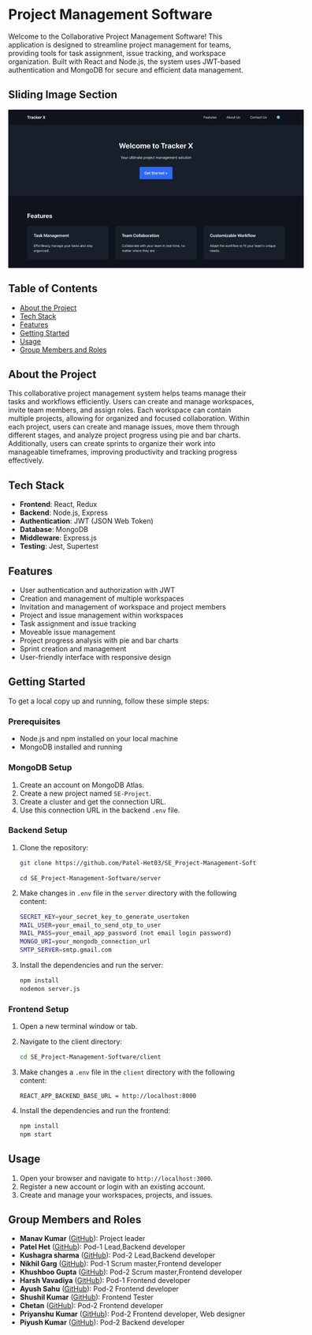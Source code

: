 
# Project Management Software

Welcome to the Collaborative Project Management Software! This application is designed to streamline project management for teams, providing tools for task assignment, issue tracking, and workspace organization. Built with React and Node.js, the system uses JWT-based authentication and MongoDB for secure and efficient data management.

## Sliding Image Section

<div id="slideshow">
  <img src="Images/Home.png" alt="Image 1" width="600" />
  <img src="Images/Login.png" alt="Image 1" width="600" />
  <img src="Images/WorkSpace_Dashboard.png" alt="Image 1" width="600" />
  <img src="Images/Workspace_Setting.png" alt="Image 1" width="600" />
  <img src="Images/Project_Dashboard.png" alt="Image 1" width="600" />
  <img src="Images/Sprint_Issue.png" alt="Image 1" width="600" />
  <img src="Images/Project_Setting.png" alt="Image 1" width="600" />
  <img src="Images/Create_Issue.png" alt="Image 1" width="600" />
  <img src="Images/Issue_Info.png" alt="Image 1" width="600" />
  <img src="Images/Analytic_Page.png" alt="Image 1" width="600" />


</div>

<style>
#slideshow {
  display: flex;
  overflow: hidden;
  width: 600px; /* Adjust to your preferred size */
}

#slideshow img {
  flex-shrink: 0;
  width: 600px; /* Adjust to your preferred size */
  animation: slide 15s infinite;
}

@keyframes slide {
  0%, 20%, 100% {
    transform: translateX(0%);
  }
  25%, 45% {
    transform: translateX(-100%);
  }
  50%, 70% {
    transform: translateX(-200%);
  }
}
</style>


## Table of Contents

- [About the Project](#about-the-project)
- [Tech Stack](#tech-stack)
- [Features](#features)
- [Getting Started](#getting-started)
- [Usage](#usage)
- [Group Members and Roles](#group-members-and-roles)

## About the Project

This collaborative project management system helps teams manage their tasks and workflows efficiently. Users can create and manage workspaces, invite team members, and assign roles. Each workspace can contain multiple projects, allowing for organized and focused collaboration. Within each project, users can create and manage issues, move them through different stages, and analyze project progress using pie and bar charts. Additionally, users can create sprints to organize their work into manageable timeframes, improving productivity and tracking progress effectively.
## Tech Stack

- **Frontend**: React, Redux
- **Backend**: Node.js, Express
- **Authentication**: JWT (JSON Web Token)
- **Database**: MongoDB
- **Middleware**: Express.js
- **Testing**: Jest, Supertest
## Features

- User authentication and authorization with JWT
- Creation and management of multiple workspaces
- Invitation and management of workspace and project members
- Project and issue management within workspaces
- Task assignment and issue tracking
- Moveable issue management
- Project progress analysis with pie and bar charts
- Sprint creation and management
- User-friendly interface with responsive design

## Getting Started

To get a local copy up and running, follow these simple steps:

### Prerequisites

- Node.js and npm installed on your local machine
- MongoDB installed and running

### MongoDB Setup

1. Create an account on MongoDB Atlas.
2. Create a new project named `SE-Project`.
3. Create a cluster and get the connection URL.
4. Use this connection URL in the backend `.env` file.


### Backend Setup

1. Clone the repository:
    ```bash
    git clone https://github.com/Patel-Het03/SE_Project-Management-Software
    ```
    ```
    cd SE_Project-Management-Software/server
    ```

2. Make changes in `.env` file in the `server` directory with the following content:

    ```bash
    SECRET_KEY=your_secret_key_to_generate_usertoken
    MAIL_USER=your_email_to_send_otp_to_user
    MAIL_PASS=your_email_app_password (not email login password)
    MONGO_URI=your_mongodb_connection_url
    SMTP_SERVER=smtp.gmail.com
    ```

3. Install the dependencies and run the server:
    ```bash
    npm install
    nodemon server.js
    ```
### Frontend Setup

1. Open a new terminal window or tab.

2. Navigate to the client directory:
    ```bash
    cd SE_Project-Management-Software/client
    ```

3. Make changes a `.env` file in the `client` directory with the following content:
    ```env
    REACT_APP_BACKEND_BASE_URL = http://localhost:8000
    ```

4. Install the dependencies and run the frontend:
    ```bash
    npm install
    npm start
    ```

## Usage

1. Open your browser and navigate to `http://localhost:3000`.
2. Register a new account or login with an existing account.
3. Create and manage your workspaces, projects, and issues.


## Group Members and Roles

- **Manav Kumar** ([GitHub](https://github.com/optimuscodetron)): Project leader
- **Patel Het** ([GitHub](https://github.com/Patel-Het03)): Pod-1 Lead,Backend developer
- **Kushagra sharma** ([GitHub](https://github.com/Kushagrasharma18)): Pod-2 Lead,Backend developer
- **Nikhil Garg** ([GitHub](https://github.com/Nikhilg657)): Pod-1 Scrum master,Frontend developer
- **Khushboo Gupta** ([GitHub](https://github.com/khushboo56)): Pod-2 Scrum master,Frontend developer
- **Harsh Vavadiya** ([GitHub](https://github.com/HarshVavadiya2)): Pod-1 Frontend developer
- **Ayush Sahu** ([GitHub](https://github.com/AyushSahu1306)): Pod-2 Frontend developer
- **Shushil Kumar** ([GitHub](https://github.com/mrsushilkumar)): Frontend Tester
- **Chetan** ([GitHub](https://github.com/kamble268)): Pod-2 Frontend developer
- **Priyanshu Kumar** ([GitHub](https://github.com/PriyanshuKumar88885)): Pod-2 Frontend developer, Web designer
- **Piyush Kumar** ([GitHub](https://github.com/piuspk)): Pod-2 Backend developer



